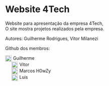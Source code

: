 # Website 4Tech

Website para apresentação da empresa 4Tech,<br>O site mostra projetos realizados pela empresa.

Autores: Guilherme Rodrigues, Vitor Milanezi

Github dos membros:

<div style="display: inline_block">
  <a href="https://github.com/guilherme-rodrigues-de-queiroz" target="_blank" rel="noopener noreferrer" style="margin-right: 5px; text-decoration: none; color: white;"><img align="center" alt="Gui-Github" height="20" width="20" src="https://cdn-icons-png.flaticon.com/128/733/733553.png"></a>Guilherme<br>
  <a href="https://github.com/VMilanezi" target="_blank" rel="noopener noreferrer" style="margin-right: 5px; text-decoration: none; margin-left: 20px;"><img align="center" alt="Gui-Github" height="20" width="20" src="https://cdn-icons-png.flaticon.com/128/733/733553.png"></a>Vitor<br>
  <a href="https://github.com/h0wzy" target="_blank" rel="noopener noreferrer" style="margin-right: 5px; text-decoration: none; margin-left: 20px;"><img align="center" alt="Gui-Github" height="20" width="20" src="https://cdn-icons-png.flaticon.com/128/733/733553.png"></a>Marcos H0wZy<br>
  <a href="https://github.com/Lu1sAugusto" target="_blank" rel="noopener noreferrer" style="margin-right: 5px; text-decoration: none; margin-left: 20px;"><img align="center" alt="Gui-Github" height="20" width="20" src="https://cdn-icons-png.flaticon.com/128/733/733553.png"></a>Luis
</div>
